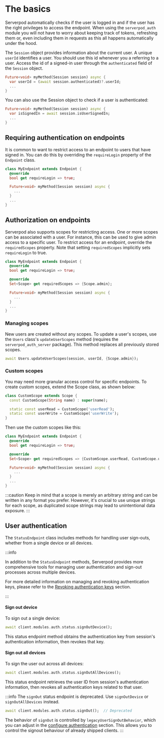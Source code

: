 # The basics

Serverpod automatically checks if the user is logged in and if the user has the right privileges to access the endpoint. When using the `serverpod_auth` module you will not have to worry about keeping track of tokens, refreshing them or, even including them in requests as this all happens automatically under the hood.

The `Session` object provides information about the current user. A unique `userId` identifies a user. You should use this id whenever you a referring to a user. Access the id of a signed-in user through the `authenticated` field of the `Session` object.

```dart
Future<void> myMethod(Session session) async {
  var userId = (await session.authenticated)?.userId;
  ...
}
```

You can also use the Session object to check if a user is authenticated:

```dart
Future<void> myMethod(Session session) async {
  var isSignedIn = await session.isUserSignedIn;
  ...
}
```

## Requiring authentication on endpoints

It is common to want to restrict access to an endpoint to users that have signed in. You can do this by overriding the `requireLogin` property of the `Endpoint` class.

```dart
class MyEndpoint extends Endpoint {
  @override
  bool get requireLogin => true;

  Future<void> myMethod(Session session) async {
    ...
  }
  ...
}
```

## Authorization on endpoints

Serverpod also supports scopes for restricting access. One or more scopes can be associated with a user. For instance, this can be used to give admin access to a specific user. To restrict access for an endpoint, override the `requiredScopes` property. Note that setting `requiredScopes` implicitly sets `requireLogin` to true.

```dart
class MyEndpoint extends Endpoint {
  @override
  bool get requireLogin => true;

  @override
  Set<Scope> get requiredScopes => {Scope.admin};

  Future<void> myMethod(Session session) async {
    ...
  }
  ...
}
```

### Managing scopes

New users are created without any scopes. To update a user's scopes, use the `Users` class's `updateUserScopes` method (requires the `serverpod_auth_server` package). This method replaces all previously stored scopes.

```dart
await Users.updateUserScopes(session, userId, {Scope.admin});
```

### Custom scopes

You may need more granular access control for specific endpoints. To create custom scopes, extend the Scope class, as shown below:

```dart
class CustomScope extends Scope {
  const CustomScope(String name) : super(name);

  static const userRead = CustomScope('userRead');
  static const userWrite = CustomScope('userWrite');
}
```

Then use the custom scopes like this:

```dart
class MyEndpoint extends Endpoint {
  @override
  bool get requireLogin => true;

  @override
  Set<Scope> get requiredScopes => {CustomScope.userRead, CustomScope.userWrite};

  Future<void> myMethod(Session session) async {
    ...
  }
  ...
}
```

:::caution
Keep in mind that a scope is merely an arbitrary string and can be written in any format you prefer. However, it's crucial to use unique strings for each scope, as duplicated scope strings may lead to unintentional data exposure.
:::

## User authentication

The `StatusEndpoint` class includes methods for handling user sign-outs, whether from a single device or all devices.

:::info

In addition to the `StatusEndpoint` methods, Serverpod provides more comprehensive tools for managing user authentication and sign-out processes across multiple devices.

For more detailed information on managing and revoking authentication keys, please refer to the [Revoking authentication keys](providers/custom-providers#revoking-authentication-keys) section.

:::

#### Sign out device

To sign out a single device:

```dart
await client.modules.auth.status.signOutDevice();
```

This status endpoint method obtains the authentication key from session's authentication information, then revokes that key.

#### Sign out all devices

To sign the user out across all devices:

```dart
await client.modules.auth.status.signOutAllDevices();
```

This status endpoint retrieves the user ID from session's authentication information, then revokes all authentication keys related to that user.

:::info 
<span id="deprecated-signout-endpoint"></span>
The `signOut` status endpoint is deprecated. Use `signOutDevice` or `signOutAllDevices` instead.

```dart
await client.modules.auth.status.signOut();  // Deprecated
```

The behavior of `signOut` is controlled by `legacyUserSignOutBehavior`, which you can adjust in the [configure authentication](setup#configure-authentication) section. This allows you to control the signout behaviour of already shipped clients.
::: 
